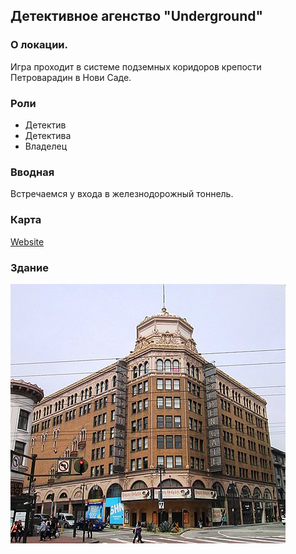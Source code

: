 ## Детективное агенство "Underground"

### О локации.
Игра проходит в системе подземных коридоров крепости Петроварадин в Нови Саде.

### Роли
- Детектив
- Детектива
- Владелец

### Вводная
Встречаемся у входа в железнодорожный тоннель.

### Карта
[Website](https://markmap.js.org/)

### Здание
![Building](building.jpg "Building")
